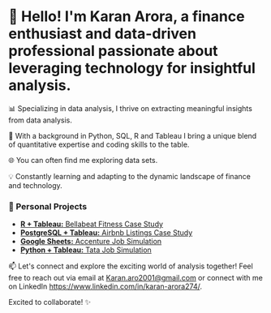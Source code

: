 # 👋 Hello! I'm Karan Arora, a finance enthusiast and data-driven professional passionate about leveraging technology for insightful analysis.

📊 Specializing in data analysis, I thrive on extracting meaningful insights from data analysis.

💼 With a background in Python, SQL, R and Tableau I bring a unique blend of quantitative expertise and coding skills to the table.

🌐 You can often find me exploring data sets.

💡 Constantly learning and adapting to the dynamic landscape of finance and technology.

### 🌟 Personal Projects
- [**R + Tableau:** Bellabeat Fitness Case Study](https://github.com/Karanarora274/Bellebeat-Fitness)
- [**PostgreSQL + Tableau:** Airbnb Listings Case Study](https://github.com/Karanarora274/Airbnb-NYC-Case-Study)
- [**Google Sheets:** Accenture Job Simulation](https://github.com/Karanarora274/Accenture-Data-Analysis-and-Visualisation)
- [**Python + Tableau:** Tata Job Simulation](https://github.com/Karanarora274/Tata-Data-Analysis-and-Visualisation) 

📫 Let's connect and explore the exciting world of analysis together! Feel free to reach out via email at Karan.aro2001@gmail.com or connect with me on LinkedIn https://www.linkedin.com/in/karan-arora274/.

Excited to collaborate! ✨


